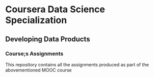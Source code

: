 # Coursera Data Science Specialization
## Developing Data Products
### Course;s Assignments
This repository contains all the assignments produced as part of the abovementioned MOOC course
